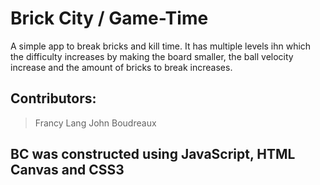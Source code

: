 # Brick City / Game-Time

A simple app to break bricks and kill time. It has multiple levels ihn which the difficulty increases by making the board smaller, the ball velocity increase and the amount of bricks to break increases. 

## Contributors:

>Francy Lang
>John Boudreaux

## BC was constructed using JavaScript, HTML Canvas and CSS3 
